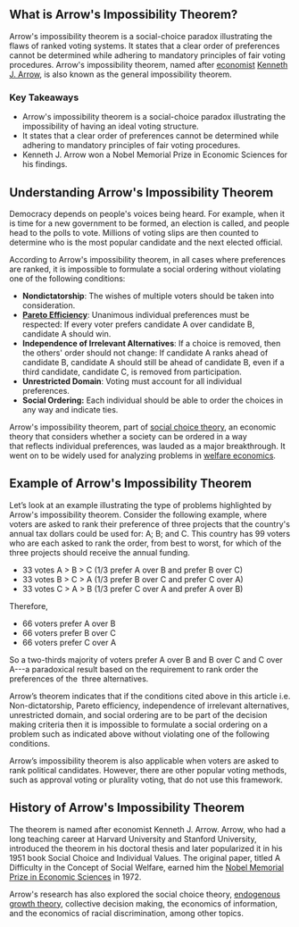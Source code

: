 ## What is Arrow's Impossibility Theorem?

Arrow's impossibility theorem is a social-choice paradox illustrating the flaws of ranked voting systems. It states that a clear order of preferences cannot be determined while adhering to mandatory principles of fair voting procedures. Arrow's impossibility theorem, named after [economist](https://www.investopedia.com/terms/e/economist.asp) [Kenneth J. Arrow](https://www.investopedia.com/terms/k/kenneth-arrow.asp), is also known as the general impossibility theorem.

### Key Takeaways

-   Arrow's impossibility theorem is a social-choice paradox illustrating the impossibility of having an ideal voting structure.
-   It states that a clear order of preferences cannot be determined while adhering to mandatory principles of fair voting procedures.
-   Kenneth J. Arrow won a Nobel Memorial Prize in Economic Sciences for his findings.

## Understanding Arrow's Impossibility Theorem

Democracy depends on people's voices being heard. For example, when it is time for a new government to be formed, an election is called, and people head to the polls to vote. Millions of voting slips are then counted to determine who is the most popular candidate and the next elected official.

According to Arrow's impossibility theorem, in all cases where preferences are ranked, it is impossible to formulate a social ordering without violating one of the following conditions:

-   **Nondictatorship**: The wishes of multiple voters should be taken into consideration.
-   [**Pareto Efficiency**](https://www.investopedia.com/terms/p/pareto-efficiency.asp): Unanimous individual preferences must be respected: If every voter prefers candidate A over candidate B, candidate A should win.
-   **Independence of Irrelevant Alternatives**: If a choice is removed, then the others' order should not change: If candidate A ranks ahead of candidate B, candidate A should still be ahead of candidate B, even if a third candidate, candidate C, is removed from participation. 
-   **Unrestricted Domain**: Voting must account for all individual preferences.
-   **Social Ordering:** Each individual should be able to order the choices in any way and indicate ties.

Arrow's impossibility theorem, part of [social choice theory](https://www.investopedia.com/terms/s/social-choice-theory.asp), an economic theory that considers whether a society can be ordered in a way that reflects individual preferences, was lauded as a major breakthrough. It went on to be widely used for analyzing problems in [welfare economics](https://www.investopedia.com/terms/w/welfare_economics.asp). 

## Example of Arrow's Impossibility Theorem

Let’s look at an example illustrating the type of problems highlighted by Arrow's impossibility theorem. Consider the following example, where voters are asked to rank their preference of three projects that the country's annual tax dollars could be used for: A; B; and C. This country has 99 voters who are each asked to rank the order, from best to worst, for which of the three projects should receive the annual funding.

-   33 votes A > B > C (1/3 prefer A over B and prefer B over C)
-   33 votes B > C > A (1/3 prefer B over C and prefer C over A)
-   33 votes C > A > B (1/3 prefer C over A and prefer A over B)

Therefore,

-   66 voters prefer A over B
-   66 voters prefer B over C
-   66 voters prefer C over A

So a two-thirds majority of voters prefer A over B and B over C and C over A---a paradoxical result based on the requirement to rank order the preferences of the  three alternatives.

Arrow’s theorem indicates that if the conditions cited above in this article i.e. Non-dictatorship, Pareto efficiency, independence of irrelevant alternatives, unrestricted domain, and social ordering are to be part of the decision making criteria then it is impossible to formulate a social ordering on a problem such as indicated above without violating one of the following conditions.

Arrow’s impossibility theorem is also applicable when voters are asked to rank political candidates. However, there are other popular voting methods, such as approval voting or plurality voting, that do not use this framework.

## History of Arrow's Impossibility Theorem

The theorem is named after economist Kenneth J. Arrow. Arrow, who had a long teaching career at Harvard University and Stanford University, introduced the theorem in his doctoral thesis and later popularized it in his 1951 book Social Choice and Individual Values. The original paper, titled A Difficulty in the Concept of Social Welfare, earned him the [Nobel Memorial Prize in Economic Sciences](https://www.investopedia.com/terms/n/nobel-memorial-prize-in-economic-sciences.asp) in 1972.

Arrow's research has also explored the social choice theory, [endogenous growth theory](https://www.investopedia.com/terms/e/endogenousgrowththeory.asp), collective decision making, the economics of information, and the economics of racial discrimination, among other topics.